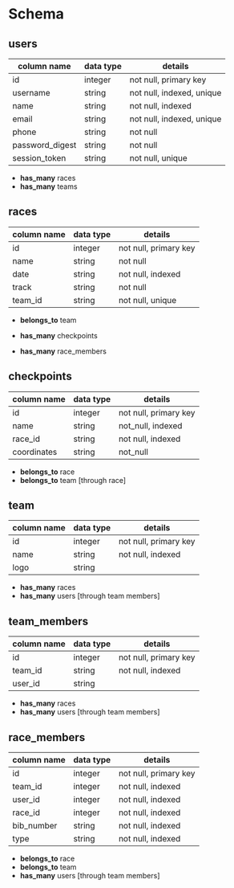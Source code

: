 # Schema
## users
column name      | data type | details
-----------------|-----------|--------
id               | integer   | not null, primary key
username         | string    | not null, indexed, unique
name             | string    | not null, indexed
email            | string    | not null, indexed, unique
phone            | string    | not null
password_digest  | string    | not null
session_token    | string    | not null, unique

  * **has_many** races
  * **has_many** teams

## races
column name      | data type | details
-----------------|-----------|--------
id               | integer   | not null, primary key
name             | string    | not null
date             | string    | not null, indexed
track            | string    | not null
team_id          | string    | not null, unique

  * **belongs_to** team

  * **has_many** checkpoints
  * **has_many** race_members

## checkpoints
column name      | data type | details
-----------------|-----------|--------
id               | integer   | not null, primary key
name             | string    | not_null, indexed
race_id          | string    | not null, indexed
coordinates      | string    | not_null

  * **belongs_to** race
  * **belongs_to** team [through race]

## team
column name      | data type | details
-----------------|-----------|--------
id               | integer   | not null, primary key
name             | string    | not null, indexed
logo             | string    |

  * **has_many** races
  * **has_many** users [through team members]

## team_members
column name      | data type | details
-----------------|-----------|--------
id               | integer   | not null, primary key
team_id             | string    | not null, indexed
user_id             | string    |

  * **has_many** races
  * **has_many** users [through team members]

## race_members
column name      | data type | details
-----------------|-----------|--------
id               | integer   | not null, primary key
team_id          | integer   | not null, indexed
user_id          | integer   | not null, indexed
race_id          | integer   | not null, indexed
bib_number       | string    | not null, indexed
type             | string    | not null, indexed

  * **belongs_to** race
  * **belongs_to** team
  * **has_many** users [through team members]
